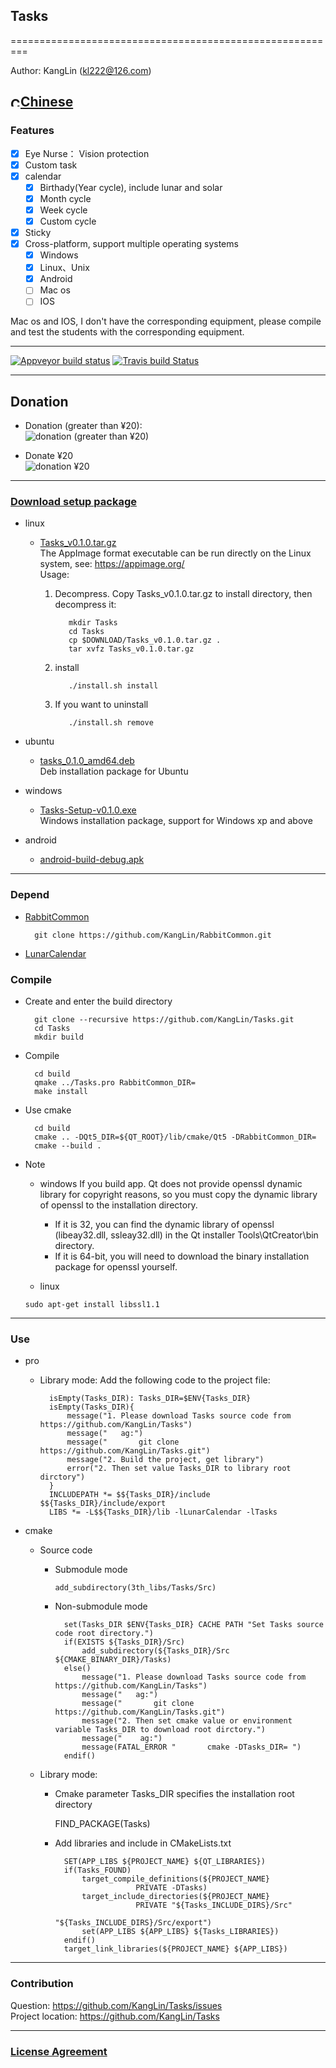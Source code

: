 ## Tasks

=========================================================

Author: KangLin (kl222@126.com)

[<img src="Resource/Image/china.png" alt="Chinese" title="Chinese" width="16" height="16"/>Chinese](README_zh_CN.md)
------------------------------------------------

### Features

- [x] Eye Nurse： Vision protection
- [x] Custom task
- [x] calendar
     - [x] Birthady(Year cycle), include lunar and solar
     - [x] Month cycle
     - [x] Week cycle
     - [x] Custom cycle
- [x] Sticky
- [x] Cross-platform, support multiple operating systems
     - [x] Windows
     - [x] Linux、Unix
     - [x] Android
     - [ ] Mac os
     - [ ] IOS

Mac os and IOS, I don't have the corresponding equipment,
please compile and test the students with the corresponding equipment.

------------------------------------------------

[![Appveyor build status](https://ci.appveyor.com/api/projects/status/hw8wsnwinrnohhda?svg=true)](https://ci.appveyor.com/project/KangLin/tasks)
[![Travis build Status](https://travis-ci.org/KangLin/Tasks.svg?branch=master)](https://travis-ci.org/KangLin/Tasks)

------------------------------------------------

## Donation
- Donation (greater than ¥20):  
![donation (greater than ¥20)](https://github.com/KangLin/RabbitCommon/raw/master/Src/Resource/image/Contribute.png "donation (greater than ¥20)")

- Donate ¥20  
![donation ¥20](https://github.com/KangLin/RabbitCommon/raw/master/Src/Resource/image/Contribute20.png "donation ¥20")

------------------------------------------------

### [Download setup package](https://github.com/KangLin/Tasks/releases/latest)

- linux
    - [Tasks_v0.1.0.tar.gz](https://github.com/KangLin/Tasks/releases/download/v0.1.0/Tasks_v0.1.0.tar.gz)  
      The AppImage format executable can be run directly on the Linux system, see: https://appimage.org/  
      Usage:    
      1. Decompress. Copy Tasks_v0.1.0.tar.gz to install directory, then decompress it:

                mkdir Tasks
                cd Tasks
                cp $DOWNLOAD/Tasks_v0.1.0.tar.gz .
                tar xvfz Tasks_v0.1.0.tar.gz

      2. install

                ./install.sh install

      3. If you want to uninstall

                ./install.sh remove

- ubuntu
    - [tasks_0.1.0_amd64.deb](https://github.com/KangLin/Tasks/releases/download/v0.1.0/tasks_0.1.0_amd64.deb)  
   Deb installation package for Ubuntu

- windows
    - [Tasks-Setup-v0.1.0.exe](https://github.com/KangLin/Tasks/releases/download/v0.1.0/Tasks-Setup-v0.1.0.exe)  
   Windows installation package, support for Windows xp and above

- android
    + [android-build-debug.apk](https://github.com/KangLin/Tasks/releases/download/v0.1.0/android-build-debug.apk)
    
------------------------------------------------

### Depend
- [RabbitCommon](https://github.com/KangLin/RabbitCommon)
  
        git clone https://github.com/KangLin/RabbitCommon.git

- [LunarCalendar](https://github.com/KangLin/LunarCalendar)

### Compile
- Create and enter the build directory

        git clone --recursive https://github.com/KangLin/Tasks.git
        cd Tasks
        mkdir build

- Compile

        cd build
        qmake ../Tasks.pro RabbitCommon_DIR=
        make install

+ Use cmake

        cd build
        cmake .. -DQt5_DIR=${QT_ROOT}/lib/cmake/Qt5 -DRabbitCommon_DIR=
        cmake --build .
      
- Note  
    + windows
       If you build app. Qt does not provide openssl dynamic library for copyright reasons, so you must copy the dynamic library of openssl to the installation directory.
        - If it is 32, you can find the dynamic library of openssl (libeay32.dll, ssleay32.dll) in the Qt installer Tools\QtCreator\bin directory.
        - If it is 64-bit, you will need to download the binary installation package for openssl yourself.
  
    + linux
 
     ```
     sudo apt-get install libssl1.1
     ```

------------------------------------------------
### Use
- pro
    - Library mode:
     Add the following code to the project file:
   
            isEmpty(Tasks_DIR): Tasks_DIR=$ENV{Tasks_DIR}
            isEmpty(Tasks_DIR){
                message("1. Please download Tasks source code from https://github.com/KangLin/Tasks")
                message("   ag:")
                message("       git clone https://github.com/KangLin/Tasks.git")
                message("2. Build the project, get library")
                error("2. Then set value Tasks_DIR to library root dirctory")
            }
            INCLUDEPATH *= $${Tasks_DIR}/include $${Tasks_DIR}/include/export
            LIBS *= -L$${Tasks_DIR}/lib -lLunarCalendar -lTasks

- cmake
    + Source code
        + Submodule mode
  
              add_subdirectory(3th_libs/Tasks/Src)
      
        + Non-submodule mode
  
                set(Tasks_DIR $ENV{Tasks_DIR} CACHE PATH "Set Tasks source code root directory.")
                if(EXISTS ${Tasks_DIR}/Src)
                    add_subdirectory(${Tasks_DIR}/Src ${CMAKE_BINARY_DIR}/Tasks)
                else()
                    message("1. Please download Tasks source code from https://github.com/KangLin/Tasks")
                    message("   ag:")
                    message("       git clone https://github.com/KangLin/Tasks.git")
                    message("2. Then set cmake value or environment variable Tasks_DIR to download root dirctory.")
                    message("    ag:")
                    message(FATAL_ERROR "       cmake -DTasks_DIR= ")
                endif()

    + Library mode:

        + Cmake parameter Tasks_DIR specifies the installation root directory
        
            FIND_PACKAGE(Tasks)
        
        + Add libraries and include in CMakeLists.txt
        
                SET(APP_LIBS ${PROJECT_NAME} ${QT_LIBRARIES})
                if(Tasks_FOUND)
                    target_compile_definitions(${PROJECT_NAME}
                                PRIVATE -DTasks)
                    target_include_directories(${PROJECT_NAME}
                                PRIVATE "${Tasks_INCLUDE_DIRS}/Src"
                                        "${Tasks_INCLUDE_DIRS}/Src/export")
                    set(APP_LIBS ${APP_LIBS} ${Tasks_LIBRARIES})
                endif()
                target_link_libraries(${PROJECT_NAME} ${APP_LIBS})
                
------------------------------------------------

### Contribution

Question: https://github.com/KangLin/Tasks/issues  
Project location: https://github.com/KangLin/Tasks

------------------------------------------------
### [License Agreement](License.md "License.md")
